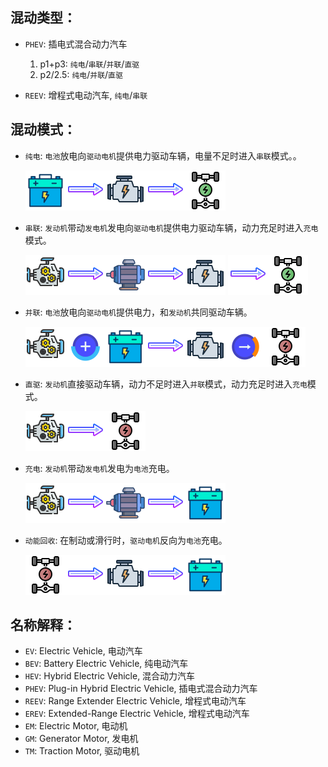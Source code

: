 ## 混动类型：

* `PHEV`: 插电式混合动力汽车
    1. p1+p3: `纯电`/`串联`/`并联`/`直驱`
    2. p2/2.5: `纯电`/`并联`/`直驱`

* `REEV`: 增程式电动汽车, `纯电`/`串联`

## 混动模式：

* `纯电`: `电池`放电向`驱动电机`提供电力驱动车辆，电量不足时进入`串联`模式。。

    ![电池](./img/icons8-battery-64.png)![右箭头](./img/icons8-right-arrow-64.png)![驱动电机](./img/icons8-motor-64.png)![右箭头](./img/icons8-right-arrow-64.png)![车轮](./img/icons8-chassis-64.png)

* `串联`: `发动机`带动`发电机`发电向`驱动电机`提供电力驱动车辆，动力充足时进入`充电`模式。

    ![发动机](./img/icons8-engine-64.png)![右箭头](./img/icons8-right-arrow-64.png)![发电机](./img/icons8-generator-64.png)![右箭头](./img/icons8-right-arrow-64.png)![驱动电机](./img/icons8-motor-64.png) ![右箭头](./img/icons8-right-arrow-64.png)![车轮](./img/icons8-chassis-64.png)

* `并联`: `电池`放电向`驱动电机`提供电力，和`发动机`共同驱动车辆。

    ![发动机](./img/icons8-engine-64.png)![+](./img/icons8-add-64.png)![电池](./img/icons8-battery-64.png)![右箭头](./img/icons8-right-arrow-64.png)![驱动电机](./img/icons8-motor-64.png)![右箭头](./img/icons8-right-merge-64.png)![车轮](./img/icons8-chassis2-64.png)

* `直驱`: `发动机`直接驱动车辆，动力不足时进入`并联`模式，动力充足时进入`充电`模式。

    ![发动机](./img/icons8-engine-64.png)![右箭头](./img/icons8-right-arrow-64.png)![车轮](./img/icons8-chassis2-64.png)


* `充电`: `发动机`带动`发电机`发电为`电池`充电。

    ![发动机](./img/icons8-engine-64.png)![右箭头](./img/icons8-right-arrow-64.png)![发电机](./img/icons8-generator-64.png)![右箭头](./img/icons8-right-arrow-64.png)![电池](./img/icons8-battery-64.png) 

* `动能回收`: 在制动或滑行时，`驱动电机`反向为`电池`充电。

    ![车轮](./img/icons8-chassis2-64.png)![右箭头](./img/icons8-right-arrow-64.png)![驱动电机](./img/icons8-motor-64.png)![右箭头](./img/icons8-right-arrow-64.png)![电池](./img/icons8-battery-64.png) 


## 名称解释：

* `EV`: Electric Vehicle, 电动汽车
* `BEV`: Battery Electric Vehicle, 纯电动汽车
* `HEV`: Hybrid Electric Vehicle, 混合动力汽车
* `PHEV`: Plug-in Hybrid Electric Vehicle, 插电式混合动力汽车
* `REEV`: Range Extender Electric Vehicle, 增程式电动汽车
* `EREV`: Extended-Range Electric Vehicle, 增程式电动汽车
* `EM`: Electric Motor, 电动机
* `GM`: Generator Motor, 发电机
* `TM`: Traction Motor, 驱动电机

